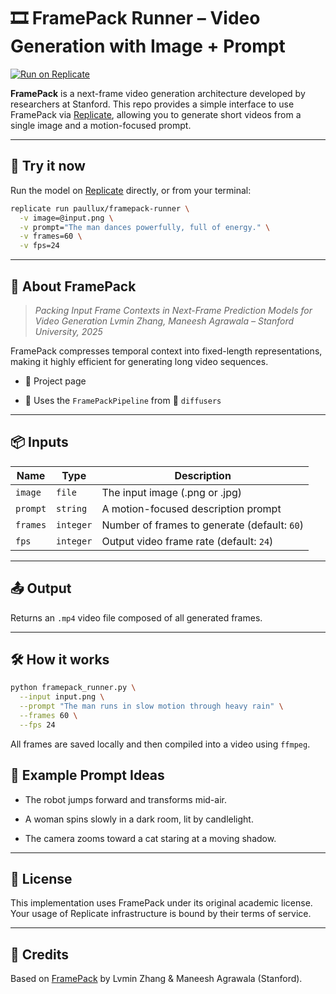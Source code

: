 # 🎞️ FramePack Runner – Video Generation with Image + Prompt

[![Run on Replicate](https://replicate.com/badge.svg)](https://replicate.com/paullux/framepack-runner)

**FramePack** is a next-frame video generation architecture developed by researchers at Stanford.
This repo provides a simple interface to use FramePack via [Replicate](https://replicate.com/paullux/framepack-runner), allowing you to generate short videos from a single image and a motion-focused prompt.

---

## 🚀 Try it now

Run the model on [Replicate](https://replicate.com/paullux/framepack-runner) directly, or from your terminal:

```bash
replicate run paullux/framepack-runner \
  -v image=@input.png \
  -v prompt="The man dances powerfully, full of energy." \
  -v frames=60 \
  -v fps=24
```

---

## 🧠 About FramePack

> *Packing Input Frame Contexts in Next-Frame Prediction Models for Video Generation*
> *Lvmin Zhang, Maneesh Agrawala – Stanford University, 2025*

FramePack compresses temporal context into fixed-length representations, making it highly efficient for generating long video sequences.

- 📄 Project page

- 🧪 Uses the `FramePackPipeline` from 🤗 `diffusers`


---

## 📦 Inputs

| Name   | Type   | Description                             |
|--------|--------|-----------------------------------------|
| `image`  | `file`   | The input image (.png or .jpg)          |
| `prompt` | `string` | A motion-focused description prompt     |
| `frames` | `integer` | Number of frames to generate (default: `60`) |
| `fps`    | `integer` | Output video frame rate (default: `24`)  |


---

## 📤 Output

Returns an `.mp4` video file composed of all generated frames.


---

## 🛠 How it works

```bash
python framepack_runner.py \
  --input input.png \
  --prompt "The man runs in slow motion through heavy rain" \
  --frames 60 \
  --fps 24
```
All frames are saved locally and then compiled into a video using `ffmpeg`.

## 📸 Example Prompt Ideas

- The robot jumps forward and transforms mid-air.

- A woman spins slowly in a dark room, lit by candlelight.

- The camera zooms toward a cat staring at a moving shadow.


---

## 📃 License
This implementation uses FramePack under its original academic license.
Your usage of Replicate infrastructure is bound by their terms of service.


---

## 🙌 Credits

Based on [FramePack](https://github.com/lllyasviel/FramePack/) by Lvmin Zhang & Maneesh Agrawala (Stanford).



